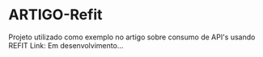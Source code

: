 # ARTIGO-Refit
Projeto utilizado como exemplo no artigo sobre consumo de API's usando REFIT
Link: Em desenvolvimento...
